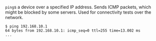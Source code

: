 `ping`s a device over a specified IP address. Sends ICMP packets, which might be blocked by some servers. Used for connectivity tests over the network.

```
$ ping 192.168.10.1
64 bytes from 192.168.10.1: icmp_seq=0 ttl=255 time=13.002 ms
...
```